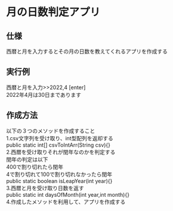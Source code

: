 # 月の日数判定アプリ

## 仕様
西暦と月を入力するとその月の日数を教えてくれるアプリを作成する

## 実行例
西暦と月を入力>>2022,4 [enter]  
2022年4月は30日まであります  

## 作成方法
以下の３つのメソッドを作成すること  
1.csv文字列を受け取り、int型配列を返却する  
public static int[] csvToIntArr(String csv){}  
2.西暦を受け取りそれが閏年なのかを判定する  
閏年の判定は以下  
400で割り切れたら閏年  
4で割り切れて100で割り切れなかったら閏年  
public static boolean isLeapYear(int year){}  
3.西暦と月を受け取り日数を返す  
public static int daysOfMonth(int year,int month){}  
4.作成したメソッドを利用して、アプリを作成する
